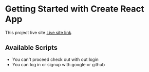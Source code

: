 # Getting Started with Create React App

This project live site [Live site link](https://car-servicing-c9a35.web.app/).

## Available Scripts
* You can't proceed check out with out login
* You can log in or signup with google or github

